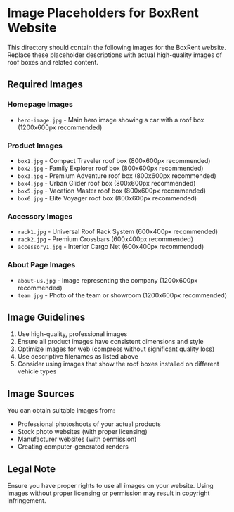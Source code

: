 # Image Placeholders for BoxRent Website

This directory should contain the following images for the BoxRent website. Replace these placeholder descriptions with actual high-quality images of roof boxes and related content.

## Required Images

### Homepage Images
- `hero-image.jpg` - Main hero image showing a car with a roof box (1200x600px recommended)

### Product Images
- `box1.jpg` - Compact Traveler roof box (800x600px recommended)
- `box2.jpg` - Family Explorer roof box (800x600px recommended)
- `box3.jpg` - Premium Adventure roof box (800x600px recommended)
- `box4.jpg` - Urban Glider roof box (800x600px recommended)
- `box5.jpg` - Vacation Master roof box (800x600px recommended)
- `box6.jpg` - Elite Voyager roof box (800x600px recommended)

### Accessory Images
- `rack1.jpg` - Universal Roof Rack System (600x400px recommended)
- `rack2.jpg` - Premium Crossbars (600x400px recommended)
- `accessory1.jpg` - Interior Cargo Net (600x400px recommended)

### About Page Images
- `about-us.jpg` - Image representing the company (1200x600px recommended)
- `team.jpg` - Photo of the team or showroom (1200x600px recommended)

## Image Guidelines

1. Use high-quality, professional images
2. Ensure all product images have consistent dimensions and style
3. Optimize images for web (compress without significant quality loss)
4. Use descriptive filenames as listed above
5. Consider using images that show the roof boxes installed on different vehicle types

## Image Sources

You can obtain suitable images from:
- Professional photoshoots of your actual products
- Stock photo websites (with proper licensing)
- Manufacturer websites (with permission)
- Creating computer-generated renders

## Legal Note

Ensure you have proper rights to use all images on your website. Using images without proper licensing or permission may result in copyright infringement.